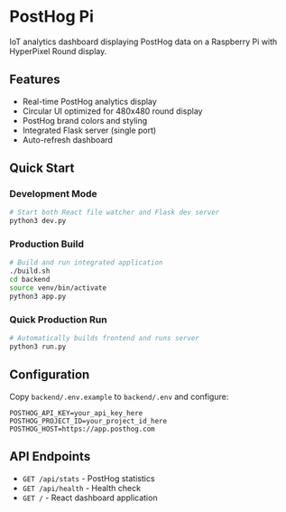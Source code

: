 # PostHog Pi

IoT analytics dashboard displaying PostHog data on a Raspberry Pi with HyperPixel Round display.

## Features

- Real-time PostHog analytics display
- Circular UI optimized for 480x480 round display
- PostHog brand colors and styling
- Integrated Flask server (single port)
- Auto-refresh dashboard

## Quick Start

### Development Mode
```bash
# Start both React file watcher and Flask dev server
python3 dev.py
```

### Production Build
```bash
# Build and run integrated application
./build.sh
cd backend
source venv/bin/activate
python3 app.py
```

### Quick Production Run
```bash
# Automatically builds frontend and runs server
python3 run.py
```

## Configuration

Copy `backend/.env.example` to `backend/.env` and configure:
```
POSTHOG_API_KEY=your_api_key_here
POSTHOG_PROJECT_ID=your_project_id_here
POSTHOG_HOST=https://app.posthog.com
```

## API Endpoints

- `GET /api/stats` - PostHog statistics
- `GET /api/health` - Health check
- `GET /` - React dashboard application